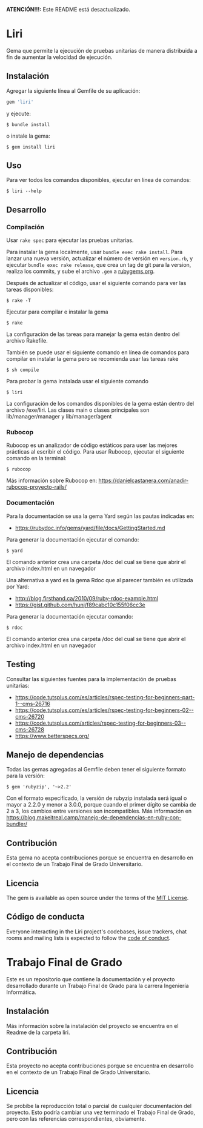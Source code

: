 **ATENCIÓN!!!:** Este README está desactualizado.

# Liri

Gema que permite la ejecución de pruebas unitarias de manera distribuida a fin de aumentar la velocidad de ejecución.

## Instalación

Agregar la siguiente línea al Gemfile de su aplicación:

```ruby
gem 'liri'
```

y ejecute:

    $ bundle install

o instale la gema:

    $ gem install liri

## Uso

Para ver todos los comandos disponibles, ejecutar en línea de comandos:

    $ liri --help

## Desarrollo
### Compilación

Usar `rake spec` para ejecutar las pruebas unitarias.

Para instalar la gema localmente, usar `bundle exec rake install`. Para lanzar una nueva versión, actualizar el número
de versión en `version.rb`, y ejecutar `bundle exec rake release`, que crea un tag de git para la version, realiza los
commits, y sube el archivo `.gem` a [rubygems.org](https://rubygems.org).

Después de actualizar el código, usar el siguiente comando para ver las tareas disponibles:

    $ rake -T  

Ejecutar para compilar e instalar la gema

    $ rake

La configuración de las tareas para manejar la gema están dentro del archivo Rakefile.

También se puede usar el siguiente comando en línea de comandos para compilar en instalar la gema pero se recomienda
usar las tareas rake

    $ sh compile

Para probar la gema instalada usar el siguiente comando

    $ liri

La configuración de los comandos disponibles de la gema están dentro del archivo /exe/liri.
Las clases main o clases principales son lib/manager/manager y lib/manager/agent

### Rubocop
Rubocop es un analizador de código estáticos para user las mejores prácticas al escribir el código.
Para usar Rubocop, ejecutar el siguiente comando en la terminal:

    $ rubocop

Más información sobre Rubocop en: https://danielcastanera.com/anadir-rubocop-proyecto-rails/

### Documentación
Para la documentación se usa la gema Yard según las pautas indicadas en:

- https://rubydoc.info/gems/yard/file/docs/GettingStarted.md

Para generar la documentación ejecutar el comando:

    $ yard

El comando anterior crea una carpeta /doc del cual se tiene que abrir el archivo index.html
en un navegador

Una alternativa a yard es la gema Rdoc que al parecer también es utilizada por Yard:

- http://blog.firsthand.ca/2010/09/ruby-rdoc-example.html
- https://gist.github.com/hunj/f89cabc10c155f06cc3e

Para generar la documentación ejecutar comando:

    $ rdoc

El comando anterior crea una carpeta /doc del cual se tiene que abrir el archivo index.html
en un navegador

## Testing
Consultar las siguientes fuentes para la implementación de pruebas unitarias:

- https://code.tutsplus.com/es/articles/rspec-testing-for-beginners-part-1--cms-26716
- https://code.tutsplus.com/es/articles/rspec-testing-for-beginners-02--cms-26720
- https://code.tutsplus.com/articles/rspec-testing-for-beginners-03--cms-26728
- https://www.betterspecs.org/

## Manejo de dependencias
Todas las gemas agregadas al Gemfile deben tener el siguiente formato para la versión:

    $ gem 'rubyzip', '~>2.2'    

Con el formato especificado, la versión de rubyzip instalada será igual o mayor a 2.2.0 y menor a 3.0.0, porque
cuando el primer dígito se cambia de 2 a 3, los cambios entre versiones son incompatibles.
Más información en  https://blog.makeitreal.camp/manejo-de-dependencias-en-ruby-con-bundler/

## Contribución

Esta gema no acepta contribuciones porque se encuentra en desarrollo en el contexto de un Trabajo Final de Grado Universitario.

## Licencia

The gem is available as open source under the terms of the [MIT License](https://opensource.org/licenses/MIT).

## Código de conducta

Everyone interacting in the Liri project's codebases, issue trackers, chat rooms and mailing lists is expected to
follow the [code of conduct](https://github.com/[USERNAME]/liri/blob/master/CODE_OF_CONDUCT.md).


# Trabajo Final de Grado

Este es un repositorio que contiene la documentación y el proyecto desarrollado durante un Trabajo Final de Grado para la carrera Ingeniería Informática.

## Instalación

Más información sobre la instalación del proyecto se encuentra en el Readme de la carpeta liri.
        
## Contribución

Esta proyecto no acepta contribuciones porque se encuentra en desarrollo en el contexto de un Trabajo Final de Grado Universitario.

## Licencia

Se probibe la reproducción total o parcial de cualquier documentación del proyecto. 
Esto podría cambiar una vez terminado el Trabajo Final de Grado, pero con las referencias correspondientes, obviamente.
